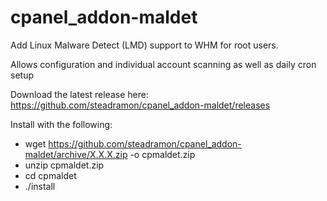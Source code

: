 # cpanel_addon-maldet

Add Linux Malware Detect (LMD) support to WHM for root users.

Allows configuration and individual account scanning as well as daily cron setup

Download the latest release here: https://github.com/steadramon/cpanel_addon-maldet/releases

Install with the following:

  * wget https://github.com/steadramon/cpanel_addon-maldet/archive/X.X.X.zip -o cpmaldet.zip
  * unzip cpmaldet.zip
  * cd cpmaldet 
  * ./install
